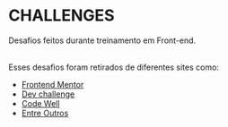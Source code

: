 # CHALLENGES
Desafios feitos durante treinamento em Front-end.
<br>
<br>

Esses desafios foram retirados de diferentes sites como:
- [Frontend Mentor](https://www.frontendmentor.io/home)
- [Dev challenge](https://devchallenges.io/)
- [Code Well](https://www.codewell.cc/)
- [Entre Outros](https://www.tabnews.com.br/MatheusManuel/5-sites-para-treinar-o-front-end)
